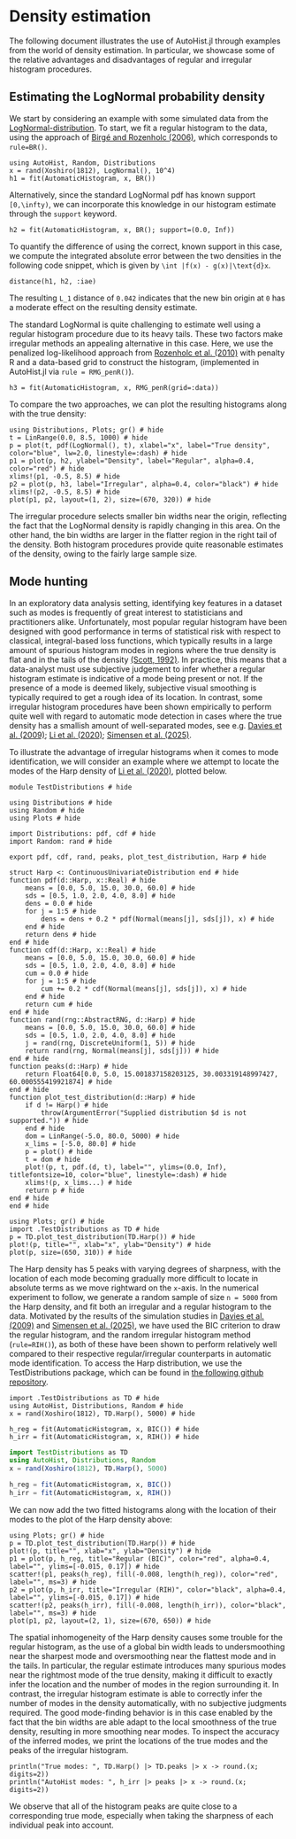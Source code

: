 # Density estimation

The following document illustrates the use of AutoHist.jl through examples from the world of density estimation. In particular, we showcase some of the relative advantages and disadvantages of regular and irregular histogram procedures.

## Estimating the LogNormal probability density

We start by considering an example with some simulated data from the [LogNormal-distribution](https://en.wikipedia.org/wiki/Log-normal_distribution). To start, we fit a regular histogram to the data, using the approach of [Birgé and Rozenholc (2006)](https://doi.org/10.1016/j.csda.2010.04.021), which corresponds to `rule=BR()`.
```@example LogNormal; continued=true
using AutoHist, Random, Distributions
x = rand(Xoshiro(1812), LogNormal(), 10^4)
h1 = fit(AutomaticHistogram, x, BR())
```
Alternatively, since the standard LogNormal pdf has known support ``[0,\infty)``, we can incorporate this knowledge in our histogram estimate through the `support` keyword.
```@example LogNormal; continued = true
h2 = fit(AutomaticHistogram, x, BR(); support=(0.0, Inf))
```
To quantify the difference of using the correct, known support in this case, we compute the integrated absolute error between the two densities in the following code snippet, which is given by ``\int |f(x) - g(x)|\text{d}x``.
```@example LogNormal
distance(h1, h2, :iae)
```
The resulting ``L_1`` distance of ``0.042`` indicates that the new bin origin at ``0`` has a moderate effect on the resulting density estimate.

The standard LogNormal is quite challenging to estimate well using a regular histogram procedure due to its heavy tails. These two factors make irregular methods an appealing alternative in this case. Here, we use the penalized log-likelihood approach from [Rozenholc et al. (2010)](https://doi.org/10.1016/j.csda.2010.04.021) with penalty R and a data-based grid to construct the histogram, (implemented in AutoHist.jl via `rule = RMG_penR()`).
```@example LogNormal; continued = true
h3 = fit(AutomaticHistogram, x, RMG_penR(grid=:data))
```

To compare the two approaches, we can plot the resulting histograms along with the true density:
```@example LogNormal
using Distributions, Plots; gr() # hide
t = LinRange(0.0, 8.5, 1000) # hide
p = plot(t, pdf(LogNormal(), t), xlabel="x", label="True density", color="blue", lw=2.0, linestyle=:dash) # hide
p1 = plot(p, h2, ylabel="Density", label="Regular", alpha=0.4, color="red") # hide
xlims!(p1, -0.5, 8.5) # hide
p2 = plot(p, h3, label="Irregular", alpha=0.4, color="black") # hide
xlims!(p2, -0.5, 8.5) # hide
plot(p1, p2, layout=(1, 2), size=(670, 320)) # hide
```
The irregular procedure selects smaller bin widths near the origin, reflecting the fact that the LogNormal density is rapidly changing in this area. On the other hand, the bin widths are larger in the flatter region in the right tail of the density. Both histogram procedures provide quite reasonable estimates of the density, owing to the fairly large sample size.

## Mode hunting
In an exploratory data analysis setting, identifying key features in a dataset such as modes is frequently of great interest to statisticians and practitioners alike. Unfortunately, most popular regular histogram have been designed with good performance in terms of statistical risk with respect to classical, integral-based loss functions, which typically results in a large amount of spurious histogram modes in regions where the true density is flat and in the tails of the density [(Scott, 1992)](https://doi.org/10.1002/9780470316849). In practice, this means that a data-analyst must use subjective judgement to infer whether a regular histogram estimate is indicative of a mode being present or not. If the presence of a mode is deemed likely, subjective visual smoothing is typically required to get a rough idea of its location. In contrast, some irregular histogram procedures have been shown empirically to perform quite well with regard to automatic mode detection in cases where the true density has a smallish amount of well-separated modes, see e.g. [Davies et al. (2009)](https://doi.org/10.1051/ps:2008005); [Li et al. (2020)](https://doi.org/10.1093/biomet/asz081); [Simensen et al. (2025)](https://doi.org/10.48550/ARXIV.2505.22034).

To illustrate the advantage of irregular histograms when it comes to mode identification, we will consider an example where we attempt to locate the modes of the Harp density of [Li et al. (2020)](https://doi.org/10.1093/biomet/asz081), plotted below.

```@example Harp; continued=true
module TestDistributions # hide

using Distributions # hide
using Random # hide
using Plots # hide

import Distributions: pdf, cdf # hide
import Random: rand # hide

export pdf, cdf, rand, peaks, plot_test_distribution, Harp # hide

struct Harp <: ContinuousUnivariateDistribution end # hide
function pdf(d::Harp, x::Real) # hide
    means = [0.0, 5.0, 15.0, 30.0, 60.0] # hide
    sds = [0.5, 1.0, 2.0, 4.0, 8.0] # hide
    dens = 0.0 # hide
    for j = 1:5 # hide
        dens = dens + 0.2 * pdf(Normal(means[j], sds[j]), x) # hide
    end # hide
    return dens # hide
end # hide
function cdf(d::Harp, x::Real) # hide
    means = [0.0, 5.0, 15.0, 30.0, 60.0] # hide
    sds = [0.5, 1.0, 2.0, 4.0, 8.0] # hide
    cum = 0.0 # hide
    for j = 1:5 # hide
        cum += 0.2 * cdf(Normal(means[j], sds[j]), x) # hide
    end # hide
    return cum # hide
end # hide
function rand(rng::AbstractRNG, d::Harp) # hide
    means = [0.0, 5.0, 15.0, 30.0, 60.0] # hide
    sds = [0.5, 1.0, 2.0, 4.0, 8.0] # hide
    j = rand(rng, DiscreteUniform(1, 5)) # hide
    return rand(rng, Normal(means[j], sds[j])) # hide
end # hide
function peaks(d::Harp) # hide
    return Float64[0.0, 5.0, 15.001837158203125, 30.003319148997427, 60.000555419921874] # hide
end # hide
function plot_test_distribution(d::Harp) # hide
    if d != Harp() # hide
        throw(ArgumentError("Supplied distribution $d is not supported.")) # hide
    end # hide
    dom = LinRange(-5.0, 80.0, 5000) # hide
    x_lims = [-5.0, 80.0] # hide
    p = plot() # hide
    t = dom # hide
    plot!(p, t, pdf.(d, t), label="", ylims=(0.0, Inf), titlefontsize=10, color="blue", linestyle=:dash) # hide
    xlims!(p, x_lims...) # hide
    return p # hide
end # hide
end # hide
```

```@example Harp
using Plots; gr() # hide
import .TestDistributions as TD # hide
p = TD.plot_test_distribution(TD.Harp()) # hide
plot!(p, title="", xlab="x", ylab="Density") # hide
plot(p, size=(650, 310)) # hide
```
The Harp density has 5 peaks with varying degrees of sharpness, with the location of each mode becoming gradually more difficult to locate in absolute terms as we move rightward on the ``x``-axis. In the numerical experiment to follow, we generate a random sample of size ``n = 5000`` from the Harp density, and fit both an irregular and a regular histogram to the data. Motivated by the results of the simulation studies in [Davies et al. (2009)](https://doi.org/10.1051/ps:2008005) and [Simensen et al. (2025)](https://doi.org/10.48550/ARXIV.2505.22034), we have used the BIC criterion to draw the regular histogram, and the random irregular histogram method (`rule=RIH()`), as both of these have been shown to perform relatively well compared to their respective regular/irregular counterparts in automatic mode identification. To access the Harp distribution, we use the TestDistributions package, which can be found in [the following github repository](https://github.com/oskarhs/Random-Histograms---Paper/tree/main/TestDistributions).

```@example Harp; continued = true
import .TestDistributions as TD # hide
using AutoHist, Distributions, Random # hide
x = rand(Xoshiro(1812), TD.Harp(), 5000) # hide

h_reg = fit(AutomaticHistogram, x, BIC()) # hide
h_irr = fit(AutomaticHistogram, x, RIH()) # hide
```

```julia
import TestDistributions as TD
using AutoHist, Distributions, Random
x = rand(Xoshiro(1812), TD.Harp(), 5000)

h_reg = fit(AutomaticHistogram, x, BIC())
h_irr = fit(AutomaticHistogram, x, RIH())
```

We can now add the two fitted histograms along with the location of their modes to the plot of the Harp density above:
```@example Harp
using Plots; gr() # hide
p = TD.plot_test_distribution(TD.Harp()) # hide
plot!(p, title="", xlab="x", ylab="Density") # hide
p1 = plot(p, h_reg, title="Regular (BIC)", color="red", alpha=0.4, label="", ylims=[-0.015, 0.17]) # hide
scatter!(p1, peaks(h_reg), fill(-0.008, length(h_reg)), color="red", label="", ms=3) # hide
p2 = plot(p, h_irr, title="Irregular (RIH)", color="black", alpha=0.4, label="", ylims=[-0.015, 0.17]) # hide
scatter!(p2, peaks(h_irr), fill(-0.008, length(h_irr)), color="black", label="", ms=3) # hide
plot(p1, p2, layout=(2, 1), size=(670, 650)) # hide
```

The spatial inhomogeneity of the Harp density causes some trouble for the regular histogram, as the use of a global bin width leads to undersmoothing near the sharpest mode and oversmoothing near the flattest mode and in the tails. In particular, the regular estimate introduces many spurious modes near the rightmost mode of the true density, making it difficult to exactly infer the location and the number of modes in the region surrounding it. In contrast, the irregular histogram estimate is able to correctly infer the number of modes in the density automatically, with no subjective judgments required. The good mode-finding behavior is in this case enabled by the fact that the bin widths are able adapt to the local smoothness of the true density, resulting in more smoothing near modes. To inspect the accuracy of the inferred modes, we print the locations of the true modes and the peaks of the irregular histogram.

```@example Harp
println("True modes: ", TD.Harp() |> TD.peaks |> x -> round.(x; digits=2))
println("AutoHist modes: ", h_irr |> peaks |> x -> round.(x; digits=2))
```
We observe that all of the histogram peaks are quite close to a corresponding true mode, especially when taking the sharpness of each individual peak into account.